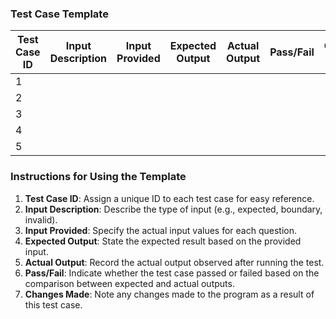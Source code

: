 ### Test Case Template

| Test Case ID | Input Description             | Input Provided                   | Expected Output                          | Actual Output               | Pass/Fail | Changes Made                |
|--------------|-------------------------------|----------------------------------|------------------------------------------|-----------------------------|-----------|-----------------------------|
| 1            |                               |                                  |                                          |                             |           |                             |
| 2            |                               |                                  |                                          |                             |           |                             |
| 3            |                               |                                  |                                          |                             |           |                             |
| 4            |                               |                                  |                                          |                             |           |                             |
| 5            |                               |                                  |                                          |                             |           |                             |

### Instructions for Using the Template

1. **Test Case ID**: Assign a unique ID to each test case for easy reference.
2. **Input Description**: Describe the type of input (e.g., expected, boundary, invalid).
3. **Input Provided**: Specify the actual input values for each question.
4. **Expected Output**: State the expected result based on the provided input.
5. **Actual Output**: Record the actual output observed after running the test.
6. **Pass/Fail**: Indicate whether the test case passed or failed based on the comparison between expected and actual outputs.
7. **Changes Made**: Note any changes made to the program as a result of this test case.
